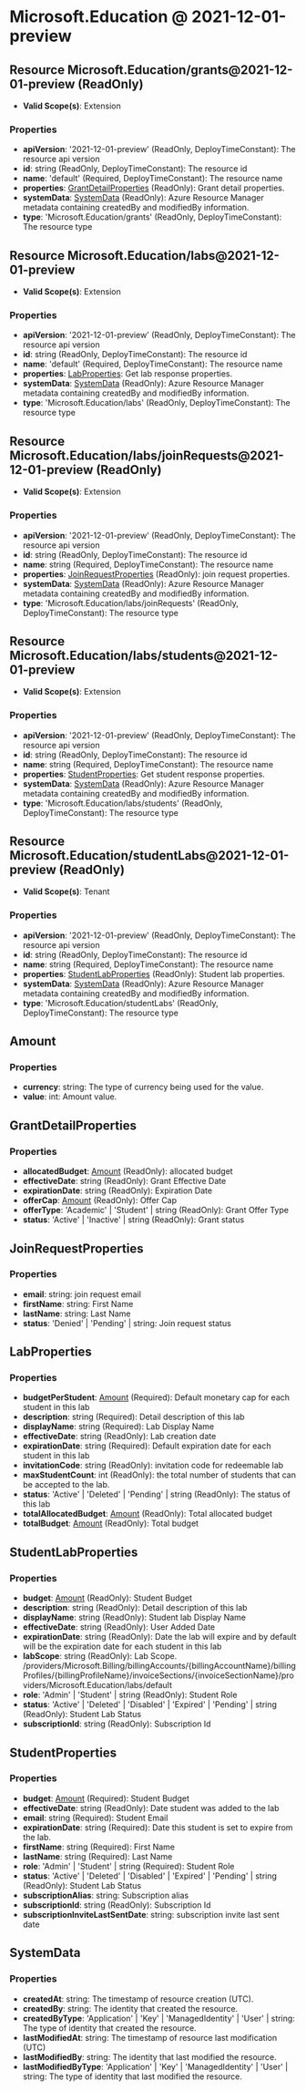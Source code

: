 # Microsoft.Education @ 2021-12-01-preview

## Resource Microsoft.Education/grants@2021-12-01-preview (ReadOnly)
* **Valid Scope(s)**: Extension
### Properties
* **apiVersion**: '2021-12-01-preview' (ReadOnly, DeployTimeConstant): The resource api version
* **id**: string (ReadOnly, DeployTimeConstant): The resource id
* **name**: 'default' (Required, DeployTimeConstant): The resource name
* **properties**: [GrantDetailProperties](#grantdetailproperties) (ReadOnly): Grant detail properties.
* **systemData**: [SystemData](#systemdata) (ReadOnly): Azure Resource Manager metadata containing createdBy and modifiedBy information.
* **type**: 'Microsoft.Education/grants' (ReadOnly, DeployTimeConstant): The resource type

## Resource Microsoft.Education/labs@2021-12-01-preview
* **Valid Scope(s)**: Extension
### Properties
* **apiVersion**: '2021-12-01-preview' (ReadOnly, DeployTimeConstant): The resource api version
* **id**: string (ReadOnly, DeployTimeConstant): The resource id
* **name**: 'default' (Required, DeployTimeConstant): The resource name
* **properties**: [LabProperties](#labproperties): Get lab response properties.
* **systemData**: [SystemData](#systemdata) (ReadOnly): Azure Resource Manager metadata containing createdBy and modifiedBy information.
* **type**: 'Microsoft.Education/labs' (ReadOnly, DeployTimeConstant): The resource type

## Resource Microsoft.Education/labs/joinRequests@2021-12-01-preview (ReadOnly)
* **Valid Scope(s)**: Extension
### Properties
* **apiVersion**: '2021-12-01-preview' (ReadOnly, DeployTimeConstant): The resource api version
* **id**: string (ReadOnly, DeployTimeConstant): The resource id
* **name**: string (Required, DeployTimeConstant): The resource name
* **properties**: [JoinRequestProperties](#joinrequestproperties) (ReadOnly): join request properties.
* **systemData**: [SystemData](#systemdata) (ReadOnly): Azure Resource Manager metadata containing createdBy and modifiedBy information.
* **type**: 'Microsoft.Education/labs/joinRequests' (ReadOnly, DeployTimeConstant): The resource type

## Resource Microsoft.Education/labs/students@2021-12-01-preview
* **Valid Scope(s)**: Extension
### Properties
* **apiVersion**: '2021-12-01-preview' (ReadOnly, DeployTimeConstant): The resource api version
* **id**: string (ReadOnly, DeployTimeConstant): The resource id
* **name**: string (Required, DeployTimeConstant): The resource name
* **properties**: [StudentProperties](#studentproperties): Get student response properties.
* **systemData**: [SystemData](#systemdata) (ReadOnly): Azure Resource Manager metadata containing createdBy and modifiedBy information.
* **type**: 'Microsoft.Education/labs/students' (ReadOnly, DeployTimeConstant): The resource type

## Resource Microsoft.Education/studentLabs@2021-12-01-preview (ReadOnly)
* **Valid Scope(s)**: Tenant
### Properties
* **apiVersion**: '2021-12-01-preview' (ReadOnly, DeployTimeConstant): The resource api version
* **id**: string (ReadOnly, DeployTimeConstant): The resource id
* **name**: string (Required, DeployTimeConstant): The resource name
* **properties**: [StudentLabProperties](#studentlabproperties) (ReadOnly): Student lab properties.
* **systemData**: [SystemData](#systemdata) (ReadOnly): Azure Resource Manager metadata containing createdBy and modifiedBy information.
* **type**: 'Microsoft.Education/studentLabs' (ReadOnly, DeployTimeConstant): The resource type

## Amount
### Properties
* **currency**: string: The type of currency being used for the value.
* **value**: int: Amount value.

## GrantDetailProperties
### Properties
* **allocatedBudget**: [Amount](#amount) (ReadOnly): allocated budget
* **effectiveDate**: string (ReadOnly): Grant Effective Date
* **expirationDate**: string (ReadOnly): Expiration Date
* **offerCap**: [Amount](#amount) (ReadOnly): Offer Cap
* **offerType**: 'Academic' | 'Student' | string (ReadOnly): Grant Offer Type
* **status**: 'Active' | 'Inactive' | string (ReadOnly): Grant status

## JoinRequestProperties
### Properties
* **email**: string: join request email
* **firstName**: string: First Name
* **lastName**: string: Last Name
* **status**: 'Denied' | 'Pending' | string: Join request status

## LabProperties
### Properties
* **budgetPerStudent**: [Amount](#amount) (Required): Default monetary cap for each student in this lab
* **description**: string (Required): Detail description of this lab
* **displayName**: string (Required): Lab Display Name
* **effectiveDate**: string (ReadOnly): Lab creation date
* **expirationDate**: string (Required): Default expiration date for each student in this lab
* **invitationCode**: string (ReadOnly): invitation code for redeemable lab
* **maxStudentCount**: int (ReadOnly): the total number of students that can be accepted to the lab.
* **status**: 'Active' | 'Deleted' | 'Pending' | string (ReadOnly): The status of this lab
* **totalAllocatedBudget**: [Amount](#amount) (ReadOnly): Total allocated budget
* **totalBudget**: [Amount](#amount) (ReadOnly): Total budget

## StudentLabProperties
### Properties
* **budget**: [Amount](#amount) (ReadOnly): Student Budget
* **description**: string (ReadOnly): Detail description of this lab
* **displayName**: string (ReadOnly): Student lab Display Name
* **effectiveDate**: string (ReadOnly): User Added Date
* **expirationDate**: string (ReadOnly): Date the lab will expire and by default will be the expiration date for each student in this lab
* **labScope**: string (ReadOnly): Lab Scope. /providers/Microsoft.Billing/billingAccounts/{billingAccountName}/billingProfiles/{billingProfileName}/invoiceSections/{invoiceSectionName}/providers/Microsoft.Education/labs/default
* **role**: 'Admin' | 'Student' | string (ReadOnly): Student Role
* **status**: 'Active' | 'Deleted' | 'Disabled' | 'Expired' | 'Pending' | string (ReadOnly): Student Lab Status
* **subscriptionId**: string (ReadOnly): Subscription Id

## StudentProperties
### Properties
* **budget**: [Amount](#amount) (Required): Student Budget
* **effectiveDate**: string (ReadOnly): Date student was added to the lab
* **email**: string (Required): Student Email
* **expirationDate**: string (Required): Date this student is set to expire from the lab.
* **firstName**: string (Required): First Name
* **lastName**: string (Required): Last Name
* **role**: 'Admin' | 'Student' | string (Required): Student Role
* **status**: 'Active' | 'Deleted' | 'Disabled' | 'Expired' | 'Pending' | string (ReadOnly): Student Lab Status
* **subscriptionAlias**: string: Subscription alias
* **subscriptionId**: string (ReadOnly): Subscription Id
* **subscriptionInviteLastSentDate**: string: subscription invite last sent date

## SystemData
### Properties
* **createdAt**: string: The timestamp of resource creation (UTC).
* **createdBy**: string: The identity that created the resource.
* **createdByType**: 'Application' | 'Key' | 'ManagedIdentity' | 'User' | string: The type of identity that created the resource.
* **lastModifiedAt**: string: The timestamp of resource last modification (UTC)
* **lastModifiedBy**: string: The identity that last modified the resource.
* **lastModifiedByType**: 'Application' | 'Key' | 'ManagedIdentity' | 'User' | string: The type of identity that last modified the resource.

